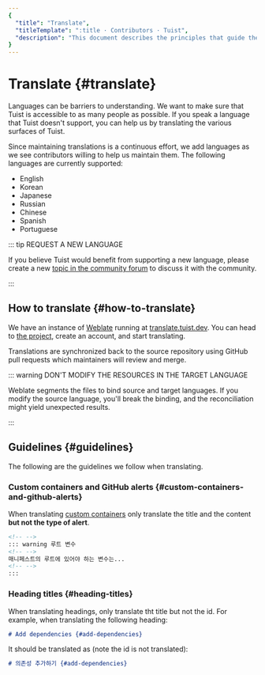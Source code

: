 ```yaml
---
{
  "title": "Translate",
  "titleTemplate": ":title · Contributors · Tuist",
  "description": "This document describes the principles that guide the development of Tuist."
}
---
```

# Translate {#translate}

Languages can be barriers to understanding. We want to make sure that Tuist is
accessible to as many people as possible. If you speak a language that Tuist
doesn't support, you can help us by translating the various surfaces of Tuist.

Since maintaining translations is a continuous effort, we add languages as we
see contributors willing to help us maintain them. The following languages are
currently supported:

- English
- Korean
- Japanese
- Russian
- Chinese
- Spanish
- Portuguese

::: tip REQUEST A NEW LANGUAGE
<!-- -->
If you believe Tuist would benefit from supporting a new language, please create
a new [topic in the community forum](https://community.tuist.io/c/general/4) to
discuss it with the community.
<!-- -->
:::

## How to translate {#how-to-translate}

We have an instance of [Weblate](https://weblate.org/en-gb/) running at
[translate.tuist.dev](https://translate.tuist.dev). You can head to [the
project](https://translate.tuist.dev/engage/tuist/), create an account, and
start translating.

Translations are synchronized back to the source repository using GitHub pull
requests which maintainers will review and merge.

::: warning DON'T MODIFY THE RESOURCES IN THE TARGET LANGUAGE
<!-- -->
Weblate segments the files to bind source and target languages. If you modify
the source language, you'll break the binding, and the reconciliation might
yield unexpected results.
<!-- -->
:::

## Guidelines {#guidelines}

The following are the guidelines we follow when translating.

### Custom containers and GitHub alerts {#custom-containers-and-github-alerts}

When translating [custom
containers](https://vitepress.dev/guide/markdown#custom-containers) only
translate the title and the content **but not the type of alert**.

```markdown
<!-- -->
::: warning 루트 변수
<!-- -->
매니페스트의 루트에 있어야 하는 변수는...
<!-- -->
:::
```

### Heading titles {#heading-titles}

When translating headings, only translate tht title but not the id. For example,
when translating the following heading:

```markdown
# Add dependencies {#add-dependencies}
```

It should be translated as (note the id is not translated):

```markdown
# 의존성 추가하기 {#add-dependencies}
```
